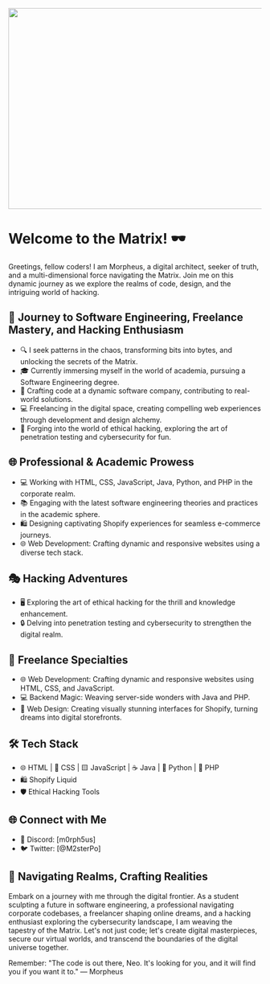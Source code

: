 <!-- Add a Matrix-style animation to your GitHub profile -->
<p align="center">
  <img src="https://github.com/yourusername/yourusername/raw/main/matrix.svg" width="800" height="400">
</p>

<!-- Your other content goes here -->
# Welcome to the Matrix! 🕶️

Greetings, fellow coders! I am Morpheus, a digital architect, seeker of truth, and a multi-dimensional force navigating the Matrix. Join me on this dynamic journey as we explore the realms of code, design, and the intriguing world of hacking.

## 🚀 Journey to Software Engineering, Freelance Mastery, and Hacking Enthusiasm

- 🔍 I seek patterns in the chaos, transforming bits into bytes, and unlocking the secrets of the Matrix.
- 🎓 Currently immersing myself in the world of academia, pursuing a Software Engineering degree.
- 💼 Crafting code at a dynamic software company, contributing to real-world solutions.
- 💻 Freelancing in the digital space, creating compelling web experiences through development and design alchemy.
- 🎩 Forging into the world of ethical hacking, exploring the art of penetration testing and cybersecurity for fun.

## 🌐 Professional & Academic Prowess

- 💻 Working with HTML, CSS, JavaScript, Java, Python, and PHP in the corporate realm.
- 📚 Engaging with the latest software engineering theories and practices in the academic sphere.
- 🛍️ Designing captivating Shopify experiences for seamless e-commerce journeys.
- 🌐 Web Development: Crafting dynamic and responsive websites using a diverse tech stack.

## 🎭 Hacking Adventures

- 🖥️ Exploring the art of ethical hacking for the thrill and knowledge enhancement.
- 🔒 Delving into penetration testing and cybersecurity to strengthen the digital realm.

## 💼 Freelance Specialties

- 🌐 Web Development: Crafting dynamic and responsive websites using HTML, CSS, and JavaScript.
- 💻 Backend Magic: Weaving server-side wonders with Java and PHP.
- 🎨 Web Design: Creating visually stunning interfaces for Shopify, turning dreams into digital storefronts.

## 🛠️ Tech Stack

- 🌐 HTML | 🎨 CSS | 🟨 JavaScript | ☕ Java | 🐍 Python | 🚀 PHP
- 🛍️ Shopify Liquid
- 🛡️ Ethical Hacking Tools

## 🌐 Connect with Me

<!--- 📧 Email: -->
- 💬 Discord: [m0rph5us]
- 🐦 Twitter: [@M2sterPo]
<!-- - 🔗 LinkedIn: 
- 🌐 Portfolio: [morpheus.codes](https://morpheus.codes) -->

## 🚀 Navigating Realms, Crafting Realities

Embark on a journey with me through the digital frontier. As a student sculpting a future in software engineering, a professional navigating corporate codebases, a freelancer shaping online dreams, and a hacking enthusiast exploring the cybersecurity landscape, I am weaving the tapestry of the Matrix. Let's not just code; let's create digital masterpieces, secure our virtual worlds, and transcend the boundaries of the digital universe together.

Remember: "The code is out there, Neo. It's looking for you, and it will find you if you want it to." — Morpheus

<!--
Unleash your creativity, transcend boundaries, and let's craft the future of the web together!
-->

<!-- Add the rest of your profile content below this line -->
